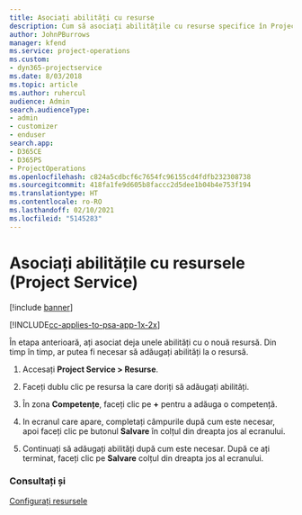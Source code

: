 ```yaml
---
title: Asociați abilități cu resurse
description: Cum să asociați abilitățile cu resurse specifice în Project Service
author: JohnPBurrows
manager: kfend
ms.service: project-operations
ms.custom:
- dyn365-projectservice
ms.date: 8/03/2018
ms.topic: article
ms.author: ruhercul
audience: Admin
search.audienceType:
- admin
- customizer
- enduser
search.app:
- D365CE
- D365PS
- ProjectOperations
ms.openlocfilehash: c824a5cdbcf6c7654fc96155cd4fdfb232308738
ms.sourcegitcommit: 418fa1fe9d605b8faccc2d5dee1b04b4e753f194
ms.translationtype: HT
ms.contentlocale: ro-RO
ms.lasthandoff: 02/10/2021
ms.locfileid: "5145283"
---
```

# <a name="associate-skills-with-resources-project-service"></a>Asociați abilitățile cu resursele (Project Service)

[!include [banner](../includes/psa-now-project-operations.md)]

[!INCLUDE[cc-applies-to-psa-app-1x-2x](../includes/cc-applies-to-psa-app-1x-2x.md)]

În etapa anterioară, ați asociat deja unele abilități cu o nouă resursă. Din timp în timp, ar putea fi necesar să adăugați abilități la o resursă.  
  
1.  Accesați **Project Service > Resurse**.  
  
2.  Faceți dublu clic pe resursa la care doriți să adăugați abilități.  
  
3.  În zona **Competențe**, faceți clic pe **+** pentru a adăuga o competență.  
  
4.  In ecranul care apare, completați câmpurile după cum este necesar, apoi faceți clic pe butonul **Salvare** în colțul din dreapta jos al ecranului.  
  
5.  Continuați să adăugați abilități după cum este necesar. După ce ați terminat, faceți clic pe **Salvare** colțul din dreapta jos al ecranului.  
  
### <a name="see-also"></a>Consultați și  
 [Configurați resursele](../psa/set-up-resources.md)
